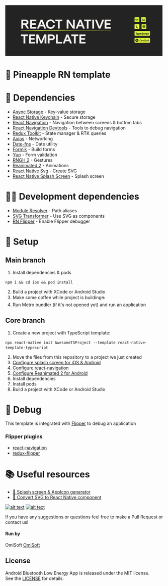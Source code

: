 <img src="./images/pineapple_github.jpg" alt="mvp structure" width="500">

# 🍍 Pineapple RN template

# 🐸 Dependencies 
- [Async Storage](https://www.npmjs.com/package/@react-native-async-storage/async-storage) - Key-value storage
- [React Native Keychain](https://www.npmjs.com/package/react-native-keychain) - Secure storage
- [React Navigation](https://reactnavigation.org/docs/getting-started/) - Navigation between screens & bottom tabs
- [React Navigation Devtools](https://reactnavigation.org/docs/devtools/) - Tools to debug navigation
- [Redux Toolkit](https://redux-toolkit.js.org/introduction/getting-started) - State manager & RTK queries
- [Axios](https://github.com/axios/axios) - Networking
- [Date-fns](https://date-fns.org) - Date utility
- [Formik](https://formik.org) - Build forms
- [Yup](https://github.com/jquense/yup) - Form validation
- [RNGH 2](https://www.npmjs.com/package/react-native-gesture-handler) - Gestures
- [Reanimated 2](https://docs.swmansion.com/react-native-reanimated/docs) - Animations
- [React Native Svg](https://github.com/react-native-svg/react-native-svg) - Create SVG
- [React Native Splash Screen](https://www.npmjs.com/package/react-native-splash-screen) - Splash screen

# 👨‍💻 Development dependencies 
- [Module Resolver](https://www.npmjs.com/package/babel-plugin-module-resolver) - Path aliases
- [SVG Transformer](https://github.com/kristerkari/react-native-svg-transformer) - Use SVG as components
- [RN Flipper](react-native-flipper) - Enable Flipper debugger

# 🙈 Setup

##  Main branch
1. Install dependencies & pods
<pre>
<code>npm i && cd ios && pod install</code>
</pre>
2. Build a project with XCode or Android Studio
3. Make some coffee while project is building☕️
4. Run Metro bundler (if it's not opened yet) and run an application 

## Core branch
1. Create a new project with TypeScript template:
<pre>
<code>npx react-native init AwesomeTSProject --template react-native-template-typescript</code>
</pre>
2. Move the files from this repository to a project we just created
3. [Configure splash screen for iOS & Android](https://www.npmjs.com/package/react-native-splash-screen)
4. [Configure react-navigation](https://reactnavigation.org/docs/getting-started/#installing-dependencies-into-a-bare-react-native-project)
5. [Configure Reanimated 2 for Android](https://docs.swmansion.com/react-native-reanimated/docs/fundamentals/installation#android)
6. Install dependencies
7. Install pods
8. Build a project with XCode or Android Studio

# 🐛 Debug 

This template is integrated with [Flipper](https://fbflipper.com) to debug an application

### Flipper plugins
- [react-navigation](https://reactnavigation.org/docs/devtools/)
- [redux-flipper](https://www.npmjs.com/package/redux-flipper)

# 📚 Useful resources

- [🌅 Splash screen & AppIcon generator](https://appicon.co)
- [🧬 Convert SVG to React Native component](https://react-svgr.com/playground/?native=true)

[![alt text][1.1]][1]
[![alt text][2.1]][2]

If you have any suggestions or questions feel free to make a Pull Request or contact us!

#### Run by
OmiSoft [OmiSoft](https://omisoft.net/?utm_source=github&utm_medium=social)

[1]: http://www.twitter.com/omisoftnet
[2]: http://www.facebook.com/omisoftnet

[1.1]: http://i.imgur.com/wWzX9uB.png (twitter icon without padding)
[2.1]: http://i.imgur.com/fep1WsG.png (facebook icon without padding)

## License
Android Bluetooth Low Energy App is released under the MIT license.  
See the [LICENSE](./LICENSE.md) for details.